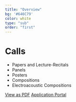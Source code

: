 ```yaml
---
title: "Overview"
bg: '#646C79'
color: white
type: "sub"
order: "first"
---
```

# Calls
* Papers and Lecture-Recitals
* Panels
* Posters
* Compositions
* Electroacoustic Compositions

<a href="#" class="btn btn-dark" role="button">View as PDF</a>
<a href="https://forms.gle/Yf7m4unNjkNcoUta6" class="btn btn-dark" role="button">Application Portal </a>



